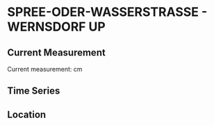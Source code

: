 # SPREE-ODER-WASSERSTRASSE - WERNSDORF UP

## Current Measurement

Current measurement: <Value topic="rivers/pegel-online/SOW/WERNSDORF UP/measurementValue"/> cm

## Time Series

<TimeSeries topic="rivers/pegel-online/SOW/WERNSDORF UP/measurementValue" period="week" />

## Location

<WorldMap>
  <Marker lat="52.37262806674671" lon="13.707553959773316" labelTopic="rivers/pegel-online/SOW/WERNSDORF UP" />
</WorldMap>
